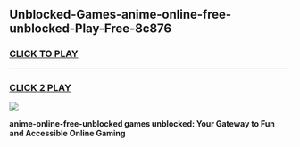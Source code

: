 
## Unblocked-Games-anime-online-free-unblocked-Play-Free-8c876
<h3>
<a href="https://premium76.site?title=anime-online-free-unblocked&ref=21A">CLICK TO PLAY</a></h3>
<hr>

<h3>
<a href="https://premium76.site?title=anime-online-free-unblocked&ref=21A">CLICK 2 PLAY</a>
  
</h3>

<a href="https://premium76.site?title=anime-online-free-unblocked&ref=21A"><img src="https://clearcache.store/games.png"></a>


**anime-online-free-unblocked games unblocked: Your Gateway to Fun and Accessible Online Gaming**
